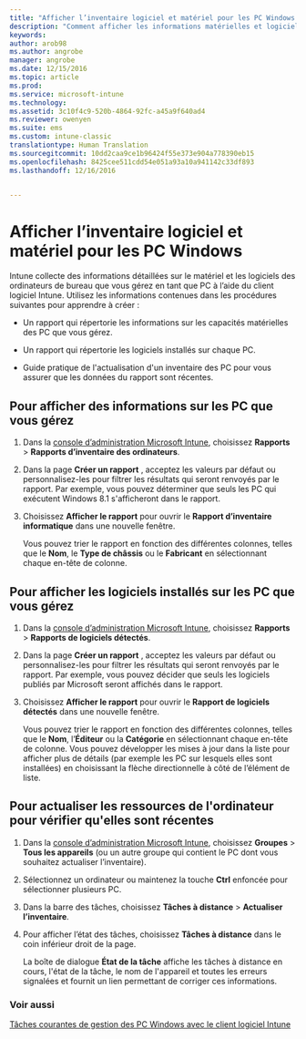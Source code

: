 ```yaml
---
title: "Afficher l’inventaire logiciel et matériel pour les PC Windows | Microsoft Docs"
description: "Comment afficher les informations matérielles et logicielles sur les ordinateurs de bureau Windows que vous gérez comme PC avec le client logiciel Intune."
keywords: 
author: arob98
ms.author: angrobe
manager: angrobe
ms.date: 12/15/2016
ms.topic: article
ms.prod: 
ms.service: microsoft-intune
ms.technology: 
ms.assetid: 3c10f4c9-520b-4864-92fc-a45a9f640ad4
ms.reviewer: owenyen
ms.suite: ems
ms.custom: intune-classic
translationtype: Human Translation
ms.sourcegitcommit: 10dd2caa9ce1b96424f55e373e904a778390eb15
ms.openlocfilehash: 8425cee511cdd54e051a93a10a941142c33df893
ms.lasthandoff: 12/16/2016


---
```


# <a name="view-hardware-and-software-inventory-for-windows-pcs"></a>Afficher l’inventaire logiciel et matériel pour les PC Windows

Intune collecte des informations détaillées sur le matériel et les logiciels des ordinateurs de bureau que vous gérez en tant que PC à l’aide du client logiciel Intune. Utilisez les informations contenues dans les procédures suivantes pour apprendre à créer :

-   Un rapport qui répertorie les informations sur les capacités matérielles des PC que vous gérez.

-   Un rapport qui répertorie les logiciels installés sur chaque PC.

-   Guide pratique de l'actualisation d'un inventaire des PC pour vous assurer que les données du rapport sont récentes.

## <a name="to-display-information-about-pcs-you-manage"></a>Pour afficher des informations sur les PC que vous gérez

1.  Dans la [console d’administration Microsoft Intune](https://manage.microsoft.com/), choisissez **Rapports** &gt; **Rapports d’inventaire des ordinateurs**.

2.  Dans la page **Créer un rapport** , acceptez les valeurs par défaut ou personnalisez-les pour filtrer les résultats qui seront renvoyés par le rapport. Par exemple, vous pouvez déterminer que seuls les PC qui exécutent Windows 8.1 s'afficheront dans le rapport.

3.  Choisissez **Afficher le rapport** pour ouvrir le **Rapport d’inventaire informatique** dans une nouvelle fenêtre.

    Vous pouvez trier le rapport en fonction des différentes colonnes, telles que le **Nom**, le **Type de châssis** ou le **Fabricant** en sélectionnant chaque en-tête de colonne.

## <a name="to-display-software-installed-on-pcs-you-manage"></a>Pour afficher les logiciels installés sur les PC que vous gérez

1.  Dans la [console d’administration Microsoft Intune](https://manage.microsoft.com/), choisissez **Rapports** &gt; **Rapports de logiciels détectés**.

2.  Dans la page **Créer un rapport** , acceptez les valeurs par défaut ou personnalisez-les pour filtrer les résultats qui seront renvoyés par le rapport. Par exemple, vous pouvez décider que seuls les logiciels publiés par Microsoft seront affichés dans le rapport.

3.  Choisissez **Afficher le rapport** pour ouvrir le **Rapport de logiciels détectés** dans une nouvelle fenêtre.

    Vous pouvez trier le rapport en fonction des différentes colonnes, telles que le **Nom**, l’**Éditeur** ou la **Catégorie** en sélectionnant chaque en-tête de colonne. Vous pouvez développer les mises à jour dans la liste pour afficher plus de détails (par exemple les PC sur lesquels elles sont installées) en choisissant la flèche directionnelle à côté de l’élément de liste.

## <a name="to-refresh-computer-inventory-to-ensure-it-is-current"></a>Pour actualiser les ressources de l'ordinateur pour vérifier qu'elles sont récentes

1.  Dans la [console d’administration Microsoft Intune](https://manage.microsoft.com/), choisissez **Groupes** &gt; **Tous les appareils** (ou un autre groupe qui contient le PC dont vous souhaitez actualiser l’inventaire).

2.  Sélectionnez un ordinateur ou maintenez la touche **Ctrl** enfoncée pour sélectionner plusieurs PC.

3.  Dans la barre des tâches, choisissez **Tâches à distance** &gt; **Actualiser l’inventaire**.

4.  Pour afficher l’état des tâches, choisissez **Tâches à distance** dans le coin inférieur droit de la page.

    La boîte de dialogue **État de la tâche** affiche les tâches à distance en cours, l'état de la tâche, le nom de l'appareil et toutes les erreurs signalées et fournit un lien permettant de corriger ces informations.

### <a name="see-also"></a>Voir aussi

[Tâches courantes de gestion des PC Windows avec le client logiciel Intune](common-windows-pc-management-tasks-with-the-microsoft-intune-computer-client.md)
